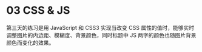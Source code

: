 # 03 CSS & JS

第三天的练习是用 JavaScript 和 CSS3 实现当改变 CSS 属性的值时，能够实时调整图片的内边距、模糊度、背景颜色，同时标题中 JS 两字的颜色也随图片背景颜色而变化的效果。
